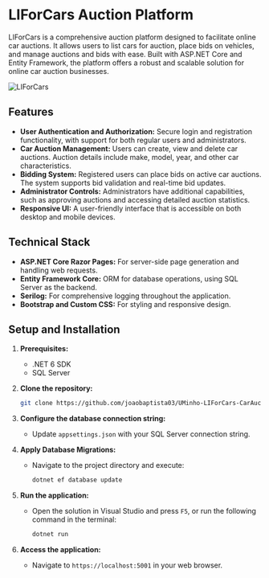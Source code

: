 # LIForCars Auction Platform

LIForCars is a comprehensive auction platform designed to facilitate online car auctions. It allows users to list cars for auction, place bids on vehicles, and manage auctions and bids with ease. Built with ASP.NET Core and Entity Framework, the platform offers a robust and scalable solution for online car auction businesses.

<img src="https://i.ibb.co/gmZqTW9/image.png" alt="LIForCars">

## Features

- **User Authentication and Authorization:** Secure login and registration functionality, with support for both regular users and administrators.
- **Car Auction Management:** Users can create, view and delete car auctions. Auction details include make, model, year, and other car characteristics.
- **Bidding System:** Registered users can place bids on active car auctions. The system supports bid validation and real-time bid updates.
- **Administrator Controls:** Administrators have additional capabilities, such as approving auctions and accessing detailed auction statistics.
- **Responsive UI:** A user-friendly interface that is accessible on both desktop and mobile devices.

## Technical Stack

- **ASP.NET Core Razor Pages:** For server-side page generation and handling web requests.
- **Entity Framework Core:** ORM for database operations, using SQL Server as the backend.
- **Serilog:** For comprehensive logging throughout the application.
- **Bootstrap and Custom CSS:** For styling and responsive design.

## Setup and Installation

1. **Prerequisites:**
    - .NET 6 SDK
    - SQL Server

2. **Clone the repository:**
    ```bash
    git clone https://github.com/joaobaptista03/UMinho-LIForCars-CarAuction-DotNET.git
    ```

3. **Configure the database connection string:**
    - Update `appsettings.json` with your SQL Server connection string.

4. **Apply Database Migrations:**
    - Navigate to the project directory and execute:
      ```bash
      dotnet ef database update
      ```

5. **Run the application:**
    - Open the solution in Visual Studio and press `F5`, or run the following command in the terminal:
      ```bash
      dotnet run
      ```

6. **Access the application:**
    - Navigate to `https://localhost:5001` in your web browser.
